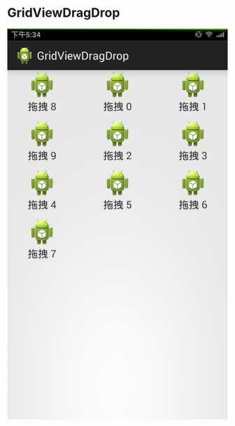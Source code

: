 # GridViewDragDrop
![image](https://github.com/fuyxuan/GridViewDragDrop/blob/master/screenshots/Screenshot_2015-07-17-17-34-15.png)

